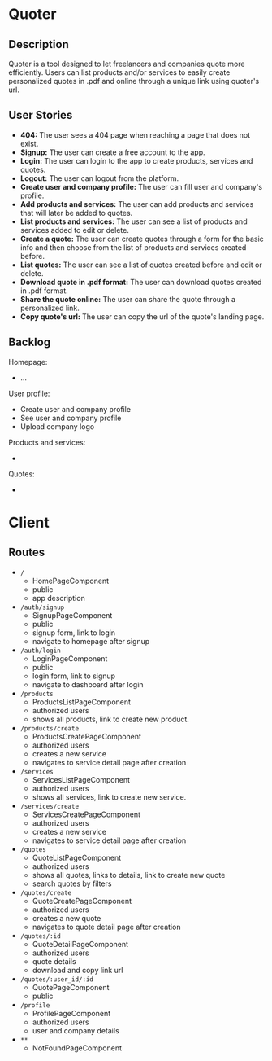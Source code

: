 # Quoter

## Description

Quoter is a tool designed to let freelancers and companies quote more efficiently. Users can list products and/or services to easily create personalized quotes in .pdf and online through a unique link using quoter's url.

## User Stories

- **404:** The user sees a 404 page when reaching a page that does not exist.
- **Signup:** The user can create a free account to the app.
- **Login:** The user can login to the app to create products, services and quotes.
- **Logout:**  The user can logout from the platform.
- **Create user and company profile:**  The user can fill user and company's profile.
- **Add products and services:** The user can add products and services that will later be added to quotes.
- **List products and services:** The user can see a list of products and services added to edit or delete.
- **Create a quote:** The user can create quotes through a form for the basic info and then choose from the list of products and services created before.
- **List quotes:** The user can see a list of quotes created before and edit or delete.
- **Download quote in .pdf format:** The user can download quotes created in .pdf format.
- **Share the quote online:** The user can share the quote through a personalized link.
- **Copy quote's url:** The user can copy the url of the quote's landing page.

## Backlog

Homepage:

- ...

User profile:

- Create user and company profile
- See user and company profile
- Upload company logo

Products and services:

- 

Quotes:

- 

# Client

## Routes

- `/`
  - HomePageComponent
  - public
  - app description
- `/auth/signup`
  - SignupPageComponent
  - public
  - signup form, link to login
  - navigate to homepage after signup
- `/auth/login`
  - LoginPageComponent
  - public
  - login form, link to signup
  - navigate to dashboard after login
- `/products`
  - ProductsListPageComponent
  - authorized users
  - shows all products, link to create new product.
- `/products/create`
  - ProductsCreatePageComponent
  - authorized users
  - creates a new service
  - navigates to service detail page after creation
- `/services` 
  - ServicesListPageComponent
  - authorized users
  - shows all services, link to create new service.
- `/services/create` 
  - ServicesCreatePageComponent
  - authorized users
  - creates a new service
  - navigates to service detail page after creation
- `/quotes` 
  - QuoteListPageComponent
  - authorized users
  - shows all quotes, links to details, link to create new quote
  - search quotes by filters
- `/quotes/create`
  - QuoteCreatePageComponent
  - authorized users
  - creates a new quote
  - navigates to quote detail page after creation
- `/quotes/:id`
  - QuoteDetailPageComponent
  - authorized users
  - quote details
  - download and copy link url
- `/quotes/:user_id/:id`
  - QuotePageComponent
  - public
- `/profile` 
  - ProfilePageComponent
  - authorized users
  - user and company details
- `**`
  - NotFoundPageComponent
